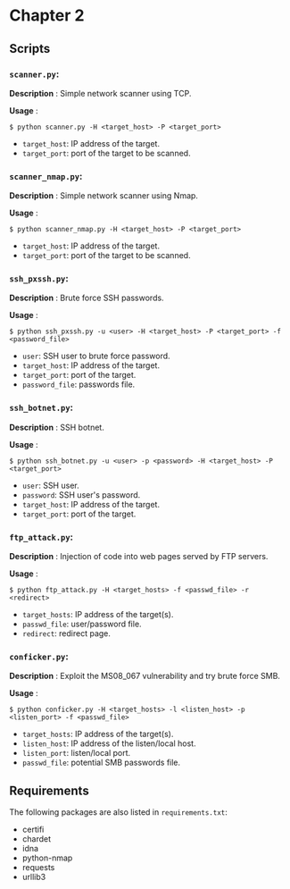 # Chapter 2

## Scripts

### `scanner.py`:

**Description** : Simple network scanner using TCP.

**Usage** :

```
$ python scanner.py -H <target_host> -P <target_port>
```

* `target_host`: IP address of the target.
* `target_port`: port of the target to be scanned.

### `scanner_nmap.py`:

**Description** : Simple network scanner using Nmap.

**Usage** :

```
$ python scanner_nmap.py -H <target_host> -P <target_port>
```

* `target_host`: IP address of the target.
* `target_port`: port of the target to be scanned.

### `ssh_pxssh.py`:

**Description** : Brute force SSH passwords.

**Usage** :

```
$ python ssh_pxssh.py -u <user> -H <target_host> -P <target_port> -f <password_file>
```

* `user`: SSH user to brute force password.
* `target_host`: IP address of the target.
* `target_port`: port of the target.
* `password_file`: passwords file.

### `ssh_botnet.py`:

**Description** : SSH botnet.

**Usage** :

```
$ python ssh_botnet.py -u <user> -p <password> -H <target_host> -P <target_port>
```

* `user`: SSH user.
* `password`: SSH user's password.
* `target_host`: IP address of the target.
* `target_port`: port of the target.

### `ftp_attack.py`:

**Description** : Injection of code into web pages served by FTP servers.

**Usage** :

```
$ python ftp_attack.py -H <target_hosts> -f <passwd_file> -r <redirect>
```

* `target_hosts`: IP address of the target(s).
* `passwd_file`: user/password file.
* `redirect`: redirect page.

### `conficker.py`:

**Description** : Exploit the MS08_067 vulnerability and try brute force SMB.

**Usage** :

```
$ python conficker.py -H <target_hosts> -l <listen_host> -p <listen_port> -f <passwd_file>
```

* `target_hosts`: IP address of the target(s).
* `listen_host`: IP address of the listen/local host.
* `listen_port`: listen/local port.
* `passwd_file`: potential SMB passwords file.

## Requirements

The following packages are also listed in `requirements.txt`:

* certifi
* chardet
* idna
* python-nmap
* requests
* urllib3
